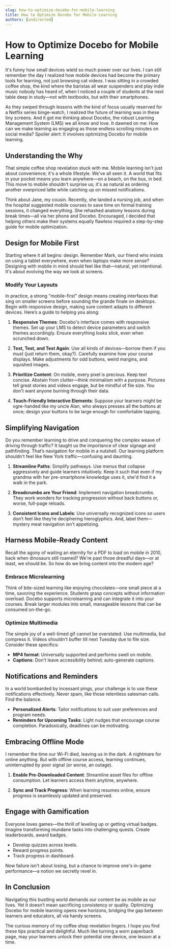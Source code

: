 ```yaml
---
slug: how-to-optimize-docebo-for-mobile-learning
title: How to Optimize Docebo for Mobile Learning
authors: [undirected]
---
```



# How to Optimize Docebo for Mobile Learning

It's funny how small devices wield so much power over our lives. I can still remember the day I realized how mobile devices had become the primary tools for learning, not just browsing cat videos. I was sitting in a crowded coffee shop, the kind where the baristas all wear suspenders and play indie music nobody has heard of, when I noticed a couple of students at the next table deep in study—not with textbooks, but with their smartphones.

As they swiped through lessons with the kind of focus usually reserved for a Netflix series binge-watch, I realized the future of learning was in these tiny screens. And it got me thinking about Docebo, the robust Learning Management System (LMS) we all know and love. It dawned on me: How can we make learning as engaging as those endless scrolling minutes on social media? Spoiler alert: It involves optimizing Docebo for mobile learning. 

## Understanding the Why

That simple coffee shop revelation stuck with me. Mobile learning isn't just about convenience; it's a whole lifestyle. We've all seen it. A world that fits in your pocket means you learn anywhere—on a beach, on the bus, in bed. This move to mobile shouldn't surprise us; it's as natural as ordering another overpriced latte while catching up on missed notifications.

Think about Jane, my cousin. Recently, she landed a nursing job, and when the hospital suggested mobile courses to save time on formal training sessions, it changed everything. She rehashed anatomy lessons during break times—all via her phone and Docebo. Encouraged, I decided that helping others make their systems equally flawless required a step-by-step guide for mobile optimization.

## Design for Mobile First

Starting where it all begins: design. Remember Mark, our friend who insists on using a tablet everywhere, even when laptops make more sense? Designing with mobile in mind should feel like that—natural, yet intentional. It's about evolving the way we look at screens. 

### Modify Your Layouts

In practice, a strong "mobile-first" design means creating interfaces that sing on smaller screens before sounding the grande finale on desktops. Begin with responsive design, making sure content adapts to different devices. Here’s a guide to helping you along:

1. **Responsive Themes**: Docebo's interface comes with responsive themes. Set up your LMS to detect device parameters and switch themes accordingly. Ensure everything looks slick, even when scrunched down.

2. **Test, Test, and Test Again**: Use all kinds of devices—borrow them if you must (just return them, okay?). Carefully examine how your course displays. Make adjustments for odd buttons, weird margins, and squished images.

3. **Prioritize Content**: On mobile, every pixel is precious. Keep text concise. Abstain from clutter—think minimalism with a purpose. Pictures tell great stories and videos engage, but be mindful of file size. You don't want anyone burning through their data.

4. **Touch-Friendly Interactive Elements**: Suppose your learners might be ogre-handed like my uncle Alan, who always presses all the buttons at once; design your buttons to be large enough for comfortable tapping.

## Simplifying Navigation

Do you remember learning to drive and conquering the complex weave of driving through traffic? It taught us the importance of clear signage and pathfinding. That’s navigation for mobile in a nutshell. Our learning platform shouldn’t feel like New York traffic—confusing and daunting.

1. **Streamline Paths**: Simplify pathways. Use menus that collapse aggressively and guide learners intuitively. Keep it such that even if my grandma with her pre-smartphone knowledge uses it, she'd find it a walk in the park.

2. **Breadcrumbs are Your Friend**: Implement navigation breadcrumbs. They work wonders for tracking progression without back buttons or, worse, full-page reloads.

3. **Consistent Icons and Labels**: Use universally recognized icons so users don’t feel like they’re deciphering hieroglyphics. And, label them—mystery meat navigation isn't appetizing.

## Harness Mobile-Ready Content

Recall the agony of waiting an eternity for a PDF to load on mobile in 2010, back when dinosaurs still roamed? We're past those dreadful days—or at least, we should be. So how do we bring content into the modern age?

### Embrace Microlearning

Think of bite-sized learning like enjoying chocolates—one small piece at a time, savoring the experience. Students grasp concepts without information overload. Docebo supports microlearning and can integrate it into your courses. Break larger modules into small, manageable lessons that can be consumed on-the-go.

### Optimize Multimedia

The simple joy of a well-timed gif cannot be overstated. Use multimedia, but compress it. Videos shouldn't buffer till next Tuesday due to file size. Consider these specifics:

- **MP4 format**: Universally supported and performs swell on mobile.
- **Captions**: Don't leave accessibility behind; auto-generate captions.

## Notifications and Reminders

In a world bombarded by incessant pings, your challenge is to use these notifications effectively. Never spam, like those relentless salesman calls. Find the balance.

- **Personalized Alerts**: Tailor notifications to suit user preferences and program needs.
- **Reminders for Upcoming Tasks**: Light nudges that encourage course completion. Paradoxically, deadlines can be motivating.

## Embracing Offline Mode

I remember the time our Wi-Fi died, leaving us in the dark. A nightmare for online anything. But with offline course access, learning continues, uninterrupted by poor signal (or worse, an outage).

1. **Enable Pre-Downloaded Content**: Streamline asset files for offline consumption. Let learners access them anytime, anywhere.

2. **Sync and Track Progress**: When learning resumes online, ensure progress is seamlessly updated and preserved.

## Engage with Gamification

Everyone loves games—the thrill of leveling up or getting virtual badges. Imagine transforming mundane tasks into challenging quests. Create leaderboards, award badges. 

- Develop quizzes across levels.
- Reward progress points.
- Track progress in dashboard.

Now failure isn't about losing, but a chance to improve one's in-game performance—a notion we secretly revel in.

## In Conclusion

Navigating this bustling world demands our content be as mobile as our lives. Yet it doesn’t mean sacrificing consistency or quality. Optimizing Docebo for mobile learning opens new horizons, bridging the gap between learners and educators, all via handy screens.

The curious memory of my coffee shop revelation lingers. I hope you find these tips practical and delightful. Much like turning a worn paperback page, may your learners unlock their potential one device, one lesson at a time.